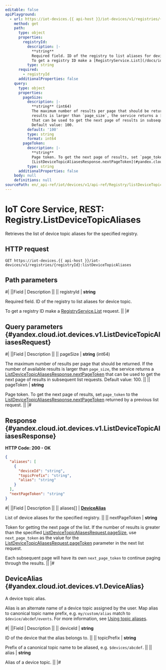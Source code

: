 ```yaml
---
editable: false
apiPlayground:
  - url: https://iot-devices.{{ api-host }}/iot-devices/v1/registries/{registryId}:listDeviceTopicAliases
    method: get
    path:
      type: object
      properties:
        registryId:
          description: |-
            **string**
            Required field. ID of the registry to list aliases for device topic.
            To get a registry ID make a [RegistryService.List](/docs/iot-core/api-ref/Registry/list#List) request.
          type: string
      required:
        - registryId
      additionalProperties: false
    query:
      type: object
      properties:
        pageSize:
          description: |-
            **string** (int64)
            The maximum number of results per page that should be returned. If the number of available
            results is larger than `page_size`, the service returns a [ListDeviceTopicAliasesResponse.nextPageToken](#yandex.cloud.iot.devices.v1.ListDeviceTopicAliasesResponse)
            that can be used to get the next page of results in subsequent list requests.
            Default value: 100.
          default: '100'
          type: string
          format: int64
        pageToken:
          description: |-
            **string**
            Page token. To get the next page of results, set `page_token` to the
            [ListDeviceTopicAliasesResponse.nextPageToken](#yandex.cloud.iot.devices.v1.ListDeviceTopicAliasesResponse) returned by a previous list request.
          type: string
      additionalProperties: false
    body: null
    definitions: null
sourcePath: en/_api-ref/iot/devices/v1/api-ref/Registry/listDeviceTopicAliases.md
---
```


# IoT Core Service, REST: Registry.ListDeviceTopicAliases

Retrieves the list of device topic aliases for the specified registry.

## HTTP request

```
GET https://iot-devices.{{ api-host }}/iot-devices/v1/registries/{registryId}:listDeviceTopicAliases
```

## Path parameters

#|
||Field | Description ||
|| registryId | **string**

Required field. ID of the registry to list aliases for device topic.

To get a registry ID make a [RegistryService.List](/docs/iot-core/api-ref/Registry/list#List) request. ||
|#

## Query parameters {#yandex.cloud.iot.devices.v1.ListDeviceTopicAliasesRequest}

#|
||Field | Description ||
|| pageSize | **string** (int64)

The maximum number of results per page that should be returned. If the number of available
results is larger than `page_size`, the service returns a [ListDeviceTopicAliasesResponse.nextPageToken](#yandex.cloud.iot.devices.v1.ListDeviceTopicAliasesResponse)
that can be used to get the next page of results in subsequent list requests.
Default value: 100. ||
|| pageToken | **string**

Page token. To get the next page of results, set `page_token` to the
[ListDeviceTopicAliasesResponse.nextPageToken](#yandex.cloud.iot.devices.v1.ListDeviceTopicAliasesResponse) returned by a previous list request. ||
|#

## Response {#yandex.cloud.iot.devices.v1.ListDeviceTopicAliasesResponse}

**HTTP Code: 200 - OK**

```json
{
  "aliases": [
    {
      "deviceId": "string",
      "topicPrefix": "string",
      "alias": "string"
    }
  ],
  "nextPageToken": "string"
}
```

#|
||Field | Description ||
|| aliases[] | **[DeviceAlias](#yandex.cloud.iot.devices.v1.DeviceAlias)**

List of device aliases for the specified registry. ||
|| nextPageToken | **string**

Token for getting the next page of the list. If the number of results is greater than
the specified [ListDeviceTopicAliasesRequest.pageSize](#yandex.cloud.iot.devices.v1.ListDeviceTopicAliasesRequest), use `next_page_token` as the value
for the [ListDeviceTopicAliasesRequest.pageToken](#yandex.cloud.iot.devices.v1.ListDeviceTopicAliasesRequest) parameter in the next list request.

Each subsequent page will have its own `next_page_token` to continue paging through the results. ||
|#

## DeviceAlias {#yandex.cloud.iot.devices.v1.DeviceAlias}

A device topic alias.

Alias is an alternate name of a device topic assigned by the user. Map alias to canonical topic name prefix, e.g. `my/custom/alias` match to `$device/abcdef/events`. For more information, see [Using topic aliases](/docs/iot-core/concepts/topic#aliases).

#|
||Field | Description ||
|| deviceId | **string**

ID of the device that the alias belongs to. ||
|| topicPrefix | **string**

Prefix of a canonical topic name to be aliased, e.g. `$devices/abcdef`. ||
|| alias | **string**

Alias of a device topic. ||
|#